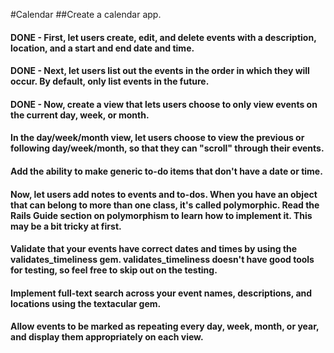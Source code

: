 #Calendar
##Create a calendar app.

#### DONE - First, let users create, edit, and delete events with a description, location, and a start and end date and time.

#### DONE - Next, let users list out the events in the order in which they will occur. By default, only list events in the future.

#### DONE - Now, create a view that lets users choose to only view events on the current day, week, or month.

#### In the day/week/month view, let users choose to view the previous or following day/week/month, so that they can "scroll" through their events.

#### Add the ability to make generic to-do items that don't have a date or time.

#### Now, let users add notes to events and to-dos. When you have an object that can belong to more than one class, it's called polymorphic. Read the Rails Guide section on polymorphism to learn how to implement it. This may be a bit tricky at first.

#### Validate that your events have correct dates and times by using the validates_timeliness gem. validates_timeliness doesn't have good tools for testing, so feel free to skip out on the testing.

#### Implement full-text search across your event names, descriptions, and locations using the textacular gem.

#### Allow events to be marked as repeating every day, week, month, or year, and display them appropriately on each view.
